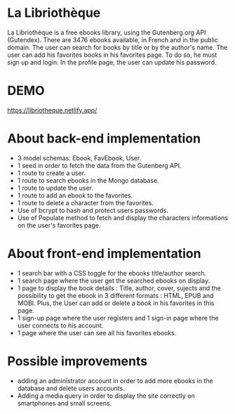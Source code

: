 # La Libriothèque

La Libriothèque is a free ebooks library, using the Gutenberg.org API (Gutendex). There are 3476 ebooks available, in French and in the public domain.
The user can search for books by title or by the author's name. The user can add his favorites books in his favorites page. To do so, he must sign up and login. In the profile page, the user can update his password.

# DEMO

https://libriotheque.netlify.app/

# About back-end implementation

- 3 model schemas: Ebook, FavEbook, User.
- 1 seed in order to fetch the data from the Gutenberg API.
- 1 route to create a user.
- 1 route to search ebooks in the Mongo database.
- 1 route to update the user.
- 1 route to add an ebook to the favorites.
- 1 route to delete a character from the favorites.
- Use of bcrypt to hash and protect users passwords.
- Use of Populate method to fetch and display the characters informations on the user's favorites page.

# About front-end implementation

- 1 search bar with a CSS toggle for the ebooks title/author search.
- 1 search page where the user get the searched ebooks on display.
- 1 page to display the book details : Title, author, cover, sujects and the possibility to get the ebook in 3 different formats : HTML, EPUB and MOBI. Plus, the User can add or delete a book in his favorites in this page.
- 1 sign-up page where the user registers and 1 sign-in page where the user connects to his account.
- 1 page where the user can see all his favorites ebooks.

# Possible improvements

- adding an administrator account in order to add more ebooks in the database and delete users accounts.
- Adding a media query in order to display the site correctly on smartphones and small screens.
